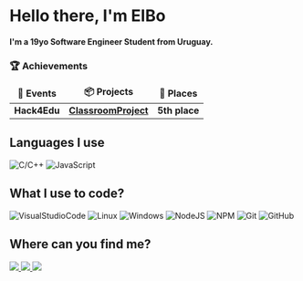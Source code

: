 <h1>Hello there, I'm ElBo</h1>
<h4>I'm a 19yo Software Engineer Student from Uruguay.</h4>
<h3>🏆 Achievements</h3>
<table>
  <thead align="center">
    <tr border: none;>
      <td><b>🎉 Events</b></td>
        <td><b>📦 Projects</b></td>
          <td><b>🏅 Places</b></td>
    </tr>
  </thead>
<tbody>
            <tr>
                <td><b>Hack4Edu</b></td>
                <td><a href="https://github.com/ElBoDeLaJusticia/ClassroomProject"><b>ClassroomProject</b></a></td>
                <td><b>5th place</b></td>
            </tr>
        </tbody>
    </table>

<h2>Languages I use</h2>
<p>
  <img alt="C/C++" src="https://img.shields.io/badge/-C/C++-E77250?style=flat&logo=c&logoColor=white"/>
  <img alt="JavaScript" src="https://img.shields.io/badge/-JavaScript-F7DF1E?style=flat&logo=javascript&logoColor=black"/>
</p>
<h2>What I use to code?</h2>
<p>
  <img alt="VisualStudioCode" src="https://bit.ly/36t1Mlt"/>
  <img alt="Linux" src="https://img.shields.io/badge/-Linux-FCC624?style=flat&logo=linux&logoColor=black"/>
  <img alt="Windows" src="https://img.shields.io/badge/-Windows-0078D6?style=flat&logo=windows&logoColor=white"/>
  <img alt="NodeJS" src="https://img.shields.io/badge/-NodeJS-339933?style=flat&logo=node.js&logoColor=white"/>
  <img alt="NPM" src="https://img.shields.io/badge/-NPM-CB3837?style=flat&logo=NPM&logoColor=white"/>
  <img alt="Git" src="https://img.shields.io/badge/-Git-F05032?style=flat&logo=git&logoColor=white"/>
  <img alt="GitHub" src="https://img.shields.io/badge/-GitHub-181717?style=flat&logo=github&logoColor=white"/>
</p>

<h2>Where can you find me?</h2>
<p>
  <a href="https://www.instagram.com/elbodelajusticia/" target="_blank"> <img src="https://img.shields.io/badge/-@ElBo-FF4949?style=flat&logo=instagram&logoColor=white" /> </a>
  <a href="https://twitter.com/ElBoJusticia" target="_blank"> <img src="https://img.shields.io/badge/-@ElBo-1DA1F2?style=flat&logo=twitter&logoColor=white" /> </a>
  <a href="https://www.youtube.com/channel/UCcCObGFEGmr3EtH8PlyJpfQ" target="_blank"> <img src="https://img.shields.io/badge/-ElBoDeLaJusticia-FF0000?style=flat&logo=youtube&logoColor=white" /> </a>
</p>


<!--
**ElBoDeLaJusticia/ElBoDeLaJusticia** is a ✨ _special_ ✨ repository because its `README.md` (this file) appears on your GitHub profile.

Here are some ideas to get you started:

- 🔭 I’m currently working on ...
- 🌱 I’m currently learning ...
- 👯 I’m looking to collaborate on ...
- 🤔 I’m looking for help with ...
- 💬 Ask me about ...
- 📫 How to reach me: ...
- 😄 Pronouns: ...
- ⚡ Fun fact: ...
-->
